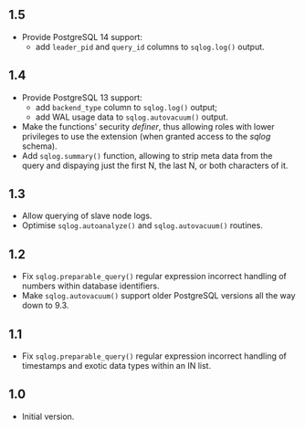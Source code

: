 1.5
---
- Provide PostgreSQL 14 support:
  - add `leader_pid` and `query_id` columns to `sqlog.log()` output.

1.4
---
- Provide PostgreSQL 13 support:
  - add `backend_type` column to `sqlog.log()` output;
  - add WAL usage data to `sqlog.autovacuum()` output.
- Make the functions' security _definer_, thus allowing roles with lower privileges to use the extension (when granted access to the _sqlog_ schema).
- Add `sqlog.summary()` function, allowing to strip meta data from the query and dispaying just the first N, the last N, or both characters of it.

1.3
---
- Allow querying of slave node logs.
- Optimise `sqlog.autoanalyze()` and `sqlog.autovacuum()` routines.

1.2
---
- Fix `sqlog.preparable_query()` regular expression incorrect handling of numbers within database identifiers.
- Make `sqlog.autovacuum()` support older PostgreSQL versions all the way down to 9.3.

1.1
---
- Fix `sqlog.preparable_query()` regular expression incorrect handling of timestamps and exotic data types within an IN list.

1.0
---
- Initial version.
